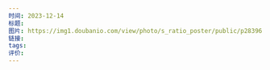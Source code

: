 ```yaml
---
时间: 2023-12-14
标题: 
图片: https://img1.doubanio.com/view/photo/s_ratio_poster/public/p2839651319.webp
链接: 
tags: 
评价:
---
```




